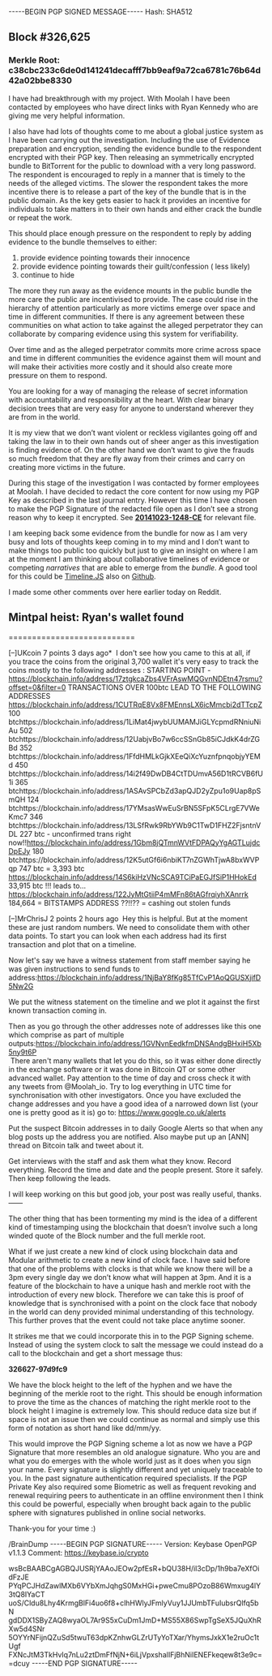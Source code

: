 -----BEGIN PGP SIGNED MESSAGE-----
Hash: SHA512

## Block #326,625
### Merkle Root:  c38cbc233c6de0d141241decafff7bb9eaf9a72ca6781c76b64d42a02bbe8330

I have had  breakthrough with my project. With Moolah I have been contacted by employees who have direct links with Ryan Kennedy who are giving me very helpful information. 

I also have had lots of thoughts come to me about a global justice system as I have been carrying out the investigation. Including the use of Evidence preparation and encryption, sending the evidence bundle to the respondent encrypted with their PGP key. Then releasing an symmetrically encrypted bundle to BitTorrent for the public to download with a very long password. The respondent is encouraged to reply in a manner that is timely to the needs of the alleged victims. The slower the respondent takes the more incentive there is to release a part of the key of the bundle that is in the public domain. As the key gets easier to hack it provides an incentive for individuals to take matters in to their own hands and either crack the bundle or repeat the work.  

This should place enough pressure on the respondent to reply by adding evidence to the bundle themselves to either: 

1. provide evidence pointing towards their innocence 
2. provide evidence pointing towards their guilt/confession ( less likely)
3. continue to hide    

The more they run away as the evidence mounts in the public bundle the more care the public are incentivised to provide. The case could rise in the hierarchy of attention particularly as more victims emerge over space and time in different communities. If there is any agreement between these communities on what action to take against the alleged perpetrator they can collaborate by comparing evidence using this system for verifiability. 

Over time and as the alleged perpetrator commits more crime across space and time in different communities the evidence against them will mount and will make their activities more costly and it should also create more pressure on them to respond.  

You are looking for a way of managing the release of secret information with accountability and responsibility at the heart. With clear binary decision trees that are very easy for anyone to understand wherever they are from in the world.  

It is my view that we don’t want violent or reckless vigilantes going off and taking the law in to their own hands out of sheer anger as this investigation is finding evidence of. On the other hand we don’t want to give the frauds so much freedom that they are fly away from their crimes and carry on creating more victims in the future.  

During this stage of the investigation I was contacted by former employees at Moolah. I have decided to redact the core content for now using my PGP Key as described in the last journal entry. However this time I have chosen to make the PGP Signature of the redacted file open as I don’t see a strong reason why to keep it encrypted. See [**20141023-1248-CE**](https://github.com/MrChrisJ/20141019-Moolah-Investigation/tree/master/Evidence_Bundle/20141022-1248-CE) for relevant file.  

I am keeping back some evidence from the bundle for now as I am very busy and lots of thoughts keep coming in to my mind and I don’t want to make things too public too quickly but just to give an insight on where I am at the moment I am thinking about collaborative timelines of evidence or competing *narratives* that are able to emerge from the *bundle*. A good tool for this could be [Timeline.JS](http://timeline.knightlab.com/) also on [Github](https://github.com/NUKnightLab/TimelineJS).  

I made some other comments over here earlier today on Reddit. 

## Mintpal heist: Ryan's wallet found
===========================

[–]UKcoin 7 points 3 days ago* 
I don't see how you came to this at all, if you trace the coins from the original 3,700 wallet it's very easy to track the coins mostly to the following addresses :
STARTING POINT - https://blockchain.info/address/17ztgkcaZbs4VFrAswMQGvnNDEtn47rsmu?offset=0&filter=0 TRANSACTIONS OVER 100btc LEAD TO THE FOLLOWING ADDRESSES
https://blockchain.info/address/1CUTRqE8Vx8FMEnnsLX6icMmcbi2dTTcpZ 100 btchttps://blockchain.info/address/1LiMat4jwybUUMAMJiGLYcpmdRNniuNiAu 502 btchttps://blockchain.info/address/12UabjvBo7w6ccSSnGb85iCJdkK4drZGBd 352 btchttps://blockchain.info/address/1FfdHMLkGjkXEeQiXcYuznfpnqobjyYEMd 450 btchttps://blockchain.info/address/14i2f49DwDB4CtTDUmvA56D1tRCVB6fU1i 365 btchttps://blockchain.info/address/1ASAvSPCbZd3apQJD2yZpu1o9Uap8pSmQH 124 btchttps://blockchain.info/address/17YMsasWwEuSrBN5SFpK5CLrgE7VWeKmc7 346 btchttps://blockchain.info/address/13LSfRwk9RbYWb9C1TwD1FHZ2FjsntnVDL 227 btc - unconfirmed trans right now!!https://blockchain.info/address/1Gbm8jQTmnWVtFDPAQyYgAGTLujdcDpEJy 180 btchttps://blockchain.info/address/12K5utGf6i6nbiKT7nZGWhTjwA8bxWVPqp 747 btc
= 3,393 btc
https://blockchain.info/address/14S6kiHzVNcSCA9TCiPaEGJfSiP1HHokEd 33,915 btc !!! leads to... https://blockchain.info/address/122JyMtGtiiP4mMFn86tAGfrqiyhXAnrrk 184,664 = BITSTAMPS ADDRESS ??!!?? = cashing out stolen funds
	

[–]MrChrisJ 2 points 2 hours ago 
Hey this is helpful. But at the moment these are just random numbers. We need to consolidate them with other data points.
To start you can look when each address had its first transaction and plot that on a timeline.  

Now let's say we have a witness statement from staff member saying he was given instructions to send funds to address:https://blockchain.info/address/1NjBaY8fKg85TfCvP1AoQGUSXjifD5Nw2G  

We put the witness statement on the timeline and we plot it against the first known transaction coming in.  

Then as you go through the other addresses note of addresses like this one which comprise as part of multiple outputs:https://blockchain.info/address/1GVNvnEedkfmDNSAndgBHxiH5Xb5ny9t6P  
 There aren't many wallets that let you do this, so it was either done directly in the exchange software or it was done in Bitcoin QT or some other advanced wallet.
Pay attention to the time of day and cross check it with any tweets from @Moolah_io. Try to log everything in UTC time for synchronisation with other investigators.
Once you have excluded the change addresses and you have a good idea of a narrowed down list (your one is pretty good as it is) go to: https://www.google.co.uk/alerts  

Put the suspect Bitcoin addresses in to daily Google Alerts so that when any blog posts up the address you are notified. Also maybe put up an [ANN] thread on Bitcoin talk and tweet about it.  

Get interviews with the staff and ask them what they know. Record everything. Record the time and date and the people present. Store it safely. Then keep following the leads.  

I will keep working on this but good job, your post was really useful, thanks.  
——

The other thing that has been tormenting my mind is the idea of a different kind of timestamping using the blockchain that doesn’t involve such a long winded quote of the Block number and the full merkle root.  

What if we just create a new kind of clock using blockchain data and Modular arithmetic to create a new kind of clock face. I have said before that one of the problems with clocks is that while we know there will be a 3pm every single day we don’t know what will happen at 3pm. And it is a feature of the blockchain to have a unique hash and merkle root with the introduction of every new block. Therefore we can take this is proof of knowledge that is synchronised with a point on the clock face that nobody in the world can deny provided minimal understanding of this technology. This further proves that the event could not take place anytime sooner.  

It strikes me that we could incorporate this in to the PGP Signing scheme. Instead of using the system clock to salt the message we could instead do a call to the blockchain and get a short message thus:  

**326627-97d9fc9**  

We have the block height to the left of the hyphen and we have the beginning of the merkle root to the right. This should be enough information to prove the time as the chances of matching the right merkle root to the block height I imagine is extremely low. This should reduce data size but if space is not an issue then we could continue as normal and simply use this form of notation as short hand like dd/mm/yy.  

This would improve the PGP Signing scheme a lot as now we have a PGP Signature that more resembles an old analogue signature. Who you are and what you do emerges with the whole world just as it does when you sign your name. Every signature is slightly different and yet uniquely traceable to you. In the past signature authentication required specialists. If the PGP Private Key also required some Biometric as well as frequent revoking and renewal requiring peers to authenticate in an offline environment then I think this could be powerful, especially when brought back again to the public sphere with signatures published in online social networks.  

Thank-you for your time :)  

/BrainDump
-----BEGIN PGP SIGNATURE-----
Version: Keybase OpenPGP v1.1.3
Comment: https://keybase.io/crypto

wsBcBAABCgAGBQJUSRjYAAoJEOw2pfEsR+bQU38H/il3cDp/1h9ba7eXfOidFzJE
PYqPCJHdZawlMXb6VYbXmJqhgS0MxHGi+pweCmu8POzoB86Wmxug4lY3tQ8IYaCT
uoS/Cldu8Lhy4KrmgBlFi4uo6f8+clhHWlyJFmlyVuy1JJUmbTFuIubsrQlfq5bN
gdDDX1SByZAQ8wyaOL7Ar9S5xCuDm1JmD+MS55X86SwpTgSeX5JQuXhRXw5d4SNr
5OYYrNFijnQZuSd5twuT63dpKZnhwGLZrUTyYoTXar/YhymsJxkX1e2ruOc1tUgf
FXNcJtM3TkHvIq7nLu2ztDmFfNjN+6iLjVpxshalIFjBhNiIENEFkeqew8t3e9c=
=dcuy
-----END PGP SIGNATURE-----
